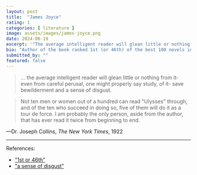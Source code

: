 ```yaml
---
layout: post
title:  "James Joyce"
rating: 1
categories: [ literature ]
image: assets/images/james-joyce.png
date: 2024-06-19
excerpt: '"The average intelligent reader will glean little or nothing from [Ulysses] ... save bewilderment and a sense of disgust"'
bio: "Author of the book ranked 1st (or 46th) of the best 100 novels in the English language (depending on whose list you consult)"
submitted_by: ""
featured: false
---
```


> ... the average intelligent reader will glean little or nothing from it- even from careful perusal, one might properly say study, of it- save bewilderment and a sense of disgust.

> Not ten men or women out of a hundred can read "Ulysses" through, and of the ten who succeed in doing so, five of them will do it as a tour de force. I am probably the only person, aside from the author, that has ever read it twice from beginning to end.

—Dr. Joseph Collins, _The New York Times_, 1922

---

References:

- ["1st or 46th"](https://web.archive.org/web/20160724053419/http://www.bl.uk/20th-century-literature/articles/an-introduction-to-ulysses#footnote3)
- ["a sense of disgust"](https://archive.nytimes.com/www.nytimes.com/books/00/01/09/specials/joyce-ulysses.html)
